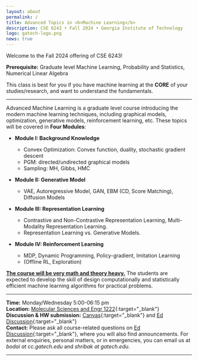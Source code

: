 ```yaml
---
layout: about
permalink: /
title: Advanced Topics in <b>Machine Learning</b>
description: CSE 6243 • Fall 2024 • Georgia Institute of Technology
logo: gatech-logo.png
news: true
---
```

Welcome to the Fall 2024 offering of CSE 6243!

**Prerequisite:** Graduate level Machine Learning, Probability and Statistics, Numerical Linear Algebra

This class is best for you if you have machine learning at the **CORE** of your studies/research, and want to understand the fundamentals.

***

Advanced Machine Learning is a graduate level course introducing the modern machine learning techniques, including graphical models, optimization, generative models, reinforcement learning, etc.
These topics will be covered in **Four Modules**:

- **Module I: Background Knowledge** 
  - Convex Optimization: Convex function, duality, stochastic gradient descent
  - PGM: directed/undirected graphical models
  - Sampling: MH, Gibbs, HMC

- **Module II: Generative Model**
  - VAE, Autoregressive Model, GAN, EBM (CD, Score Matching), Diffusion Models

- **Module III: Representation Learning**
  - Contrastive and Non-Contrastive Representation Learning, Multi-Modality Representation Learning.
  - Representation Learning vs. Generative Models.

- **Module IV: Reinforcement Learning**
  - MDP, Dynamic Programming, Policy-gradient, Imitation Learning
  - (Offline RL, Exploration)

<ins>**The course will be very math and theory heavy.**</ins> The students are expected to develop the skill of design computationally and statistically efficient machine learning algorithms for practical problems.

***

**Time:** Monday/Wednesday 5:00-06:15 pm\
**Location:** [Molecular Sciences and Engr 1222](https://bme.gatech.edu/bme/molecular-science-engineering-building){:target="\_blank"}\
**Discussion & HW submission:** [Canvas](https://gatech.instructure.com/courses/377010){:target="\_blank"} and [Ed Discussion](https://edstem.org/us/courses/43567){:target="\_blank"}\
**Contact:** Please ask all course-related questions on [Ed Discussion](https://edstem.org/us/courses/43567){:target="\_blank"}, where you will also find announcements. For external enquiries, personal matters, or in emergencies, you can email us at *bodai at cc.gatech.edu* and *shribak at gatech.edu*.

***
